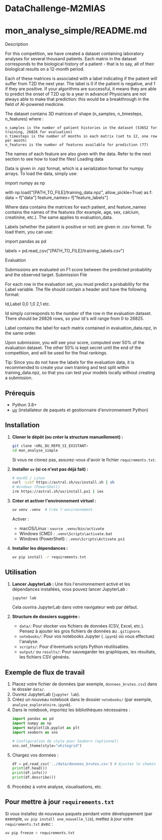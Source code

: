 # DataChallenge-M2MIAS

# mon_analyse_simple/README.md

Description

For this competition, we have created a dataset containing laboratory analyses for several thousand patients. Each matrix in the dataset corresponds to the biological history of a patient - that is to say, all of their biological results on a 12-month period.

Each of these matrices is associated with a label indicating if the patient will suffer from T2D the next year. The label is 0 if the patient is negative, and 1 if they are positive. If your algorithms are successful, it means they are able to predict the onset of T2D up to a year in advance! Physicians are not always able to make that prediction: this would be a breakthrough in the field of AI-powered medicine.

The dataset contains 3D matrices of shape (n_samples, n_timesteps, n_features) where :

    n_samples is the number of patient histories in the dataset (53652 for training, 26826 for evaluation)
    n_timesteps is the number of months in each matrix (set to 12, one row per month)
    n_features is the number of features available for prediction (77)

The names of each feature are also given with the data. Refer to the next section to see how to load the files!
Loading data

Data is given in .npz format, which is a serialization format for numpy arrays. To load the data, simply use:

import numpy as np

with np.load("[PATH_TO_FILE]/training_data.npz", allow_pickle=True) as f:
    data = f["data"]
    feature_names= f["feature_labels"]

Where data contains the matrices for each patient, and feature_names contains the names of the features (for example, age, sex, calcium, creatinine, etc.). The same applies to evaluation_data.

Labels (whether the patient is positive or not) are given in .csv format. To load them, you can use:

import pandas as pd

labels = pd.read_csv("[PATH_TO_FILE]/training_labels.csv")

Evaluation

Submissions are evaluated on F1 score between the predicted probability and the observed target.
Submission File

For each row in the evaluation set, you must predict a probability for the Label variable. The file should contain a header and have the following format:

Id,Label
0,0
1,0
2,1
etc.

Id simply corresponds to the number of the row in the evaluation dataset. There should be 26826 rows, so your Id's will range from 0 to 26825.

Label contains the label for each matrix contained in evaluation_data.npz, in the same order.

Upon submission, you will see your score, computed over 50% of the evaluation dataset. The other 50% is kept secret until the end of the competition, and will be used for the final rankings.

Tip: Since you do not have the labels for the evaluation data, it is recommended to create your own training and test split within training_data.npz, so that you can test your models locally without creating a submission.

## Prérequis

*   Python 3.8+
*   [uv](https://github.com/astral-sh/uv) (installateur de paquets et gestionnaire d'environnement Python)

## Installation

1.  **Cloner le dépôt (ou créer la structure manuellement) :**
    ```bash
    git clone <URL_DU_REPO_SI_EXISTANT>
    cd mon_analyse_simple
    ```
    Si vous ne clonez pas, assurez-vous d'avoir le fichier `requirements.txt`.

2.  **Installer `uv` (si ce n'est pas déjà fait) :**
    ```bash
    # macOS / Linux
    curl -LsSf https://astral.sh/uv/install.sh | sh
    # Windows (PowerShell)
    irm https://astral.sh/uv/install.ps1 | iex
    ```

3.  **Créer et activer l'environnement virtuel :**
    ```bash
    uv venv .venv  # Crée l'environnement
    ```
    Activer :
    *   macOS/Linux : `source .venv/bin/activate`
    *   Windows (CMD) : `.venv\Scripts\activate.bat`
    *   Windows (PowerShell) : `.venv\Scripts\Activate.ps1`

4.  **Installer les dépendances :**
    ```bash
    uv pip install -r requirements.txt
    ```

## Utilisation

1.  **Lancer JupyterLab :**
    Une fois l'environnement activé et les dépendances installées, vous pouvez lancer JupyterLab :
    ```bash
    jupyter lab
    ```
    Cela ouvrira JupyterLab dans votre navigateur web par défaut.

2.  **Structure de dossiers suggérée :**
    *   `data/`: Pour stocker vos fichiers de données (CSV, Excel, etc.). Pensez à ajouter les gros fichiers de données au `.gitignore`.
    *   `notebooks/`: Pour vos notebooks Jupyter (`.ipynb`) où vous effectuez l'analyse.
    *   `scripts/`: Pour d'éventuels scripts Python réutilisables.
    *   `output/` ou `results/`: Pour sauvegarder les graphiques, les résultats, les fichiers CSV générés.

## Exemple de flux de travail

1.  Placez votre fichier de données (par exemple, `donnees_brutes.csv`) dans le dossier `data/`.
2.  Ouvrez JupyterLab (`jupyter lab`).
3.  Créez un nouveau notebook dans le dossier `notebooks/` (par exemple, `analyse_exploratoire.ipynb`).
4.  Dans le notebook, importez les bibliothèques nécessaires :
    ```python
    import pandas as pd
    import numpy as np
    import matplotlib.pyplot as plt
    import seaborn as sns

    # Configuration de style pour Seaborn (optionnel)
    sns.set_theme(style="whitegrid")
    ```
5.  Chargez vos données :
    ```python
    df = pd.read_csv('../data/donnees_brutes.csv') # Ajustez le chemin si besoin
    print(df.head())
    print(df.info())
    print(df.describe())
    ```
6.  Procédez à votre analyse, visualisations, etc.

## Pour mettre à jour `requirements.txt`

Si vous installez de nouveaux paquets pendant votre développement (par exemple, `uv pip install une_nouvelle_lib`), mettez à jour votre `requirements.txt` avec :
```bash
uv pip freeze > requirements.txt
